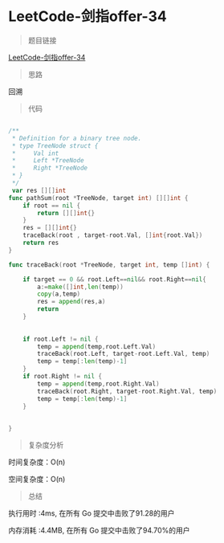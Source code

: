 # LeetCode-剑指offer-34

>题目链接

[LeetCode-剑指offer-34](https://leetcode-cn.com/problems/er-cha-shu-zhong-he-wei-mou-yi-zhi-de-lu-jing-lcof/)

> 思路

回溯

>代码

```go

/**
 * Definition for a binary tree node.
 * type TreeNode struct {
 *     Val int
 *     Left *TreeNode
 *     Right *TreeNode
 * }
 */
 var res [][]int
func pathSum(root *TreeNode, target int) [][]int {
    if root == nil {
        return [][]int{}
    }
    res = [][]int{}
    traceBack(root , target-root.Val, []int{root.Val})
    return res
}

func traceBack(root *TreeNode, target int, temp []int) {

    if target == 0 && root.Left==nil&& root.Right==nil{
        a:=make([]int,len(temp))
        copy(a,temp)
        res = append(res,a)
        return
    }
    
     
    if root.Left != nil {
        temp = append(temp,root.Left.Val) 
        traceBack(root.Left, target-root.Left.Val, temp) 
        temp = temp[:len(temp)-1]
    }
    if root.Right != nil {
        temp = append(temp,root.Right.Val) 
        traceBack(root.Right, target-root.Right.Val, temp)
        temp = temp[:len(temp)-1]
    }        
    
    
}

```

>复杂度分析

时间复杂度：O(n)

空间复杂度：O(n)

>总结

执行用时 :4ms, 在所有 Go 提交中击败了91.28的用户

内存消耗 :4.4MB, 在所有 Go 提交中击败了94.70%的用户
